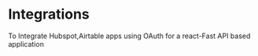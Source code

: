 # Integrations
To Integrate Hubspot,Airtable apps using OAuth for a react-Fast API based application

